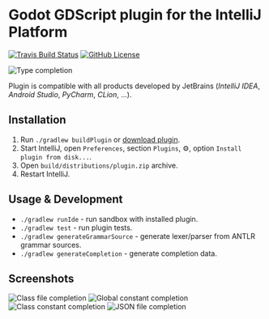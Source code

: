 # Godot GDScript plugin for the IntelliJ Platform

[![Travis Build Status][build-badge]][build-url] [![GitHub License][license-badge]][license-url]

![Type completion](https://i.imgur.com/502twEt.png)

Plugin is compatible with all products developed by JetBrains (*IntelliJ IDEA*, *Android Studio*, *PyCharm*, *CLion*, ...).

## Installation

1. Run `./gradlew buildPlugin` or [download plugin][plugin-url].
2. Start IntelliJ, open `Preferences`, section `Plugins`, :gear:, option `Install plugin from disk...`.
4. Open `build/distributions/plugin.zip` archive.
3. Restart IntelliJ.

## Usage & Development

* `./gradlew runIde` - run sandbox with installed plugin.
* `./gradlew test` - run plugin tests.
* `./gradlew generateGrammarSource` - generate lexer/parser from ANTLR grammar sources.
* `./gradlew generateCompletion` - generate completion data.

## Screenshots

![Class file completion](https://i.imgur.com/y5HJXxS.png)
![Global constant completion](https://i.imgur.com/i2UYKFc.png)
![Class constant completion](https://i.imgur.com/UQG7NoZ.png)
![JSON file completion](https://i.imgur.com/vDtcev8.png)

[plugin-url]: https://plugins.jetbrains.com/plugin/13107
[build-badge]: https://travis-ci.org/exigow/intellij-gdscript.svg?branch=master
[build-url]: https://travis-ci.org/exigow/intellij-gdscript?branch=master
[license-badge]: https://img.shields.io/github/license/exigow/intellij-gdscript?branch=master
[license-url]: https://github.com/exigow/intellij-gdscript/blob/master/license
